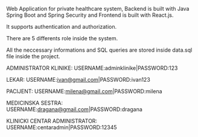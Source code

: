 Web Application for private healthcare system, Backend is built with Java Spring Boot and Spring Security and Frontend is built with React.js.

It supports authentication and authorization.

There are 5 differents role inside the system.

All the neccessary informations and SQL queries are stored inside data.sql file inside the project.


ADMINISTRATOR KLINIKE: USERNAME:adminklinike|PASSWORD:123


LEKAR: USERNAME:ivan@gmail.com|PASSWORD:ivan123


PACIJENT: USERNAME:milena@gmail.com|PASSWORD:milena


MEDICINSKA SESTRA: USERNAME:dragana@gmail.com|PASSWORD:dragana


KLINICKI CENTAR ADMINISTRATOR: USERNAME:centaradmin|PASSWORD:12345
